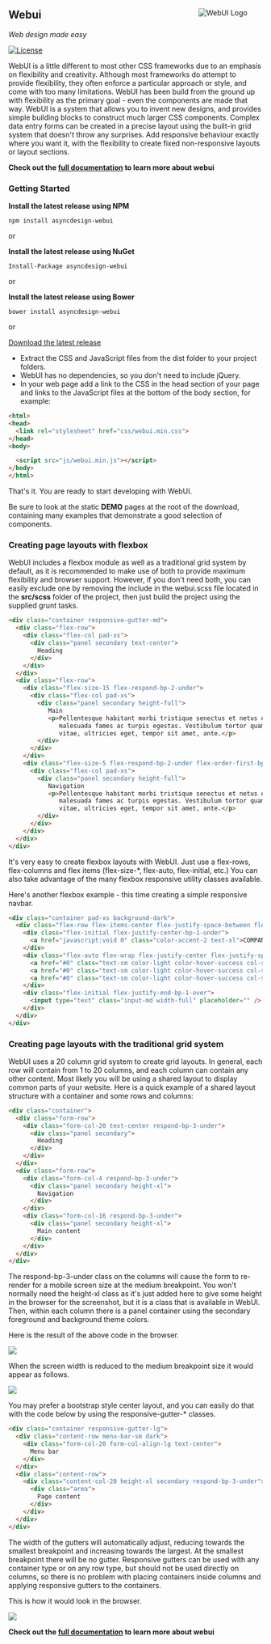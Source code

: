 
##

<img src="assets/images/webui_blue_96x96.png" alt="WebUI Logo" align="right" hspace="30" /> 

## **Webui**

*Web design made easy*

[![License](https://img.shields.io/badge/license-MIT-green.svg?style=flat)](https://github.com/asyncdesign/webui/blob/master/LICENSE)


WebUI is a little different to most other CSS frameworks due to an emphasis on flexibility and creativity. Although most frameworks do attempt to provide flexibility, they often enforce a particular
approach or style, and come with too many limitations. WebUI has been build from the ground up with flexibility as the primary goal - even the components are made that way. WebUI is a system that allows 
you to invent new designs, and provides simple building blocks to construct much larger CSS components. Complex data entry forms can be created in a precise layout using the built-in grid system that 
doesn't throw any surprises. Add responsive behaviour exactly where you want it, with the flexibility to create fixed non-responsive layouts or layout sections.

**Check out the [full documentation](https://asyncdesign.github.io/webui/) to learn more about webui**

### **Getting Started**

**Install the latest release using NPM**

`npm install asyncdesign-webui`

or

**Install the latest release using NuGet**

`Install-Package asyncdesign-webui`

or

**Install the latest release using Bower**

`bower install asyncdesign-webui`

or

[Download the latest release](https://github.com/asyncdesign/webui/archive/v7.0.6.zip)
* Extract the CSS and JavaScript files from the dist folder to your project folders.
* WebUI has no dependencies, so you don't need to include jQuery.
* In your web page add a link to the CSS in the head section of your page and links to the JavaScript files at the bottom of the body section, for example:

````html
<html>
<head>
  <link rel="stylesheet" href="css/webui.min.css"> 
</head>
<body>

  <script src="js/webui.min.js"></script>
</body>
</html>
````

That's it. You are ready to start developing with WebUI.

Be sure to look at the static **DEMO** pages at the root of the download, containing many examples that demonstrate a good selection of components.

### **Creating page layouts with flexbox**

WebUI includes a flexbox module as well as a traditional grid system by default, as it is recommended to make use of both to provide maximum flexibility and browser support. 
However, if you don't need both, you can easily exclude one by removing the include in the webui.scss file located in the **src/scss** folder of the project, then just 
build the project using the supplied grunt tasks. 

````html
<div class="container responsive-gutter-md">
  <div class="flex-row">
    <div class="flex-col pad-xs">
      <div class="panel secondary text-center">
        Heading
      </div>
    </div>  
  </div>
  <div class="flex-row">
    <div class="flex-size-15 flex-respond-bp-2-under">
      <div class="flex-col pad-xs">
        <div class="panel secondary height-full">
           Main
           <p>Pellentesque habitant morbi tristique senectus et netus et 
              malesuada fames ac turpis egestas. Vestibulum tortor quam, feugiat
              vitae, ultricies eget, tempor sit amet, ante.</p>
        </div>
      </div>
    </div>
    <div class="flex-size-5 flex-respond-bp-2-under flex-order-first-bp-2-under">
      <div class="flex-col pad-xs">
        <div class="panel secondary height-full">
           Navigation
           <p>Pellentesque habitant morbi tristique senectus et netus et 
              malesuada fames ac turpis egestas. Vestibulum tortor quam, feugiat
              vitae, ultricies eget, tempor sit amet, ante.</p>
        </div>
      </div>
    </div>
  </div>
</div>
````

It's very easy to create flexbox layouts with WebUI. Just use a flex-rows, flex-columns and flex items (flex-size-*, flex-auto, flex-initial, etc.) 
You can also take advantage of the many flexbox responsive utility classes available. 

Here's another flexbox example - this time creating a simple responsive navbar.

````html
<div class="container pad-xs background-dark">
  <div class="flex-row flex-items-center flex-justify-space-between flex-direction-column-bp-1-under">
    <div class="flex-initial flex-justify-center-bp-1-under">
      <a href="javascript:void 0" class="color-accent-2 text-xl">COMPANY LOGO</a>
    </div>				
    <div class="flex-auto flex-wrap flex-justify-center flex-justify-space-around flex-direction-column-bp-1-under">
      <a href="#0" class="text-sm color-light color-hover-success col-spacing-sm">PAGES</a>
      <a href="#0" class="text-sm color-light color-hover-success col-spacing-sm">PROMOTIONS</a>
      <a href="#0" class="text-sm color-light color-hover-success col-spacing-sm">PRODUCTS</a>
    </div>			
    <div class="flex-initial flex-justify-end-bp-1-over">
      <input type="text" class="input-md width-full" placeholder="" />
    </div>
  </div>
</div>
````

### **Creating page layouts with the traditional grid system**

WebUI uses a 20 column grid system to create grid layouts. In general, each row will contain from 1 to 20 columns, and each column can contain any other content. 
Most likely you will be using a shared layout to display common parts of your website. Here is a quick example of a shared layout structure with a container and some rows and columns:

````html
<div class="container">
  <div class="form-row">
    <div class="form-col-20 text-center respond-bp-3-under">
      <div class="panel secondary">
        Heading
      </div>
    </div>  
  </div>
  <div class="form-row">
    <div class="form-col-4 respond-bp-3-under">
      <div class="panel secondary height-xl">
        Navigation
      </div>
    </div>
    <div class="form-col-16 respond-bp-3-under">
      <div class="panel secondary height-xl">
        Main content
      </div>
    </div>
  </div>
</div>
````
The respond-bp-3-under class on the columns will cause the form to re-render for a mobile screen size at the medium breakpoint. 
You won't normally need the height-xl class as it's just added here to give some height in the browser for the screenshot, but it is 
a class that is available in WebUI. Then, within each column there is a panel container using the secondary foreground and background theme colors. 

Here is the result of the above code in the browser.

<img src="assets/images/basic_layout.png" />

When the screen width is reduced to the medium breakpoint size it would appear as follows. 

<img src="assets/images/basic_layout_breakpoint.png" />

You may prefer a bootstrap style center layout, and you can easily do that with the code below by using the responsive-gutter-* classes.

````html
<div class="container responsive-gutter-lg">
  <div class="content-row menu-bar-sm dark">
    <div class="form-col-20 form-col-align-lg text-center">
      Menu bar
    </div>
  </div>
  <div class="content-row">	
    <div class="content-col-20 height-xl secondary respond-bp-3-under">
      <div class="area">
        Page content
      </div>
    </div>
  </div>
</div>
````
The width of the gutters will automatically adjust, reducing towards the smallest breakpoint and increasing towards the largest. At the smallest 
breakpoint there will be no gutter. Responsive gutters can be used with any container type or on any row type, but should not be used directly on 
columns, so there is no problem with placing containers inside columns and applying responsive gutters to the containers.

This is how it would look in the browser.

<img src="assets/images/centered_layout.png" />

**Check out the [full documentation](https://asyncdesign.github.io/webui/) to learn more about webui**
